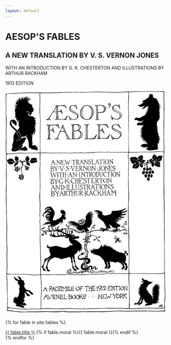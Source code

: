 ```yaml
---
layout: default
---
```

# AESOP'S FABLES

## A NEW TRANSLATION BY V. S. VERNON JONES

WITH AN INTRODUCTION BY G. K. CHESTERTON AND ILLUSTRATIONS BY ARTHUR RACKHAM

1912 EDITION

![cover](assets/images/cover.jpg)

{% for fable in site.fables %}
  <article>
    <a href="{{ fable.url | prepend: site.baseurl }}">{{ fable.title }}</a>
    {% if fable.moral %}{{ fable.moral }}{% endif %}
  </article>
{% endfor %}
